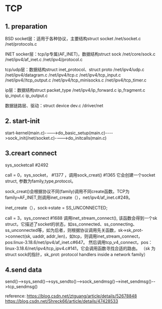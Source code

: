 # TCP

## 1. preparation

BSD socket层：适用于各种协议，主要结构struct socket
/net/socket.c
/net/protocols.c

INET socker层：tcp/ip专属(AF_INET)，数据结构struct sock
/net/core/sock.c
/net/ipv4/af_inet.c
/net/ipv4/protocol.c

tcp/udp层：数据结构struct inet_protocol、struct proto
/net/ipv4/udp.c
/net/ipv4/datagram.c
/net/ipv4/tcp.c
/net/ipv4/tcp_input.c
/net/ipv4//tcp_output.c
/net/ipv4/tcp_minisocks.c
/net/ipv4/tcp_timer.c

ip层：数据结构struct packet_type
/net/ipv4/ip_forward.c
ip_fragment.c
ip_input.c
ip_output.c

数据链路层、驱动：struct device
dev.c
/driver/net

## 2. start-init

start-kernel(main.c)---->do_basic_setup(main.c)---->sock_init(/net/socket.c)---->do_initcalls(main.c)

## 3.creart connect

sys_socketcall #2492

call = 0，sys_socket， #1377 ，调用sock_creat() #1365 它会创建一个socket struct, 参数为family,type,protocol。

sock_creat()会根据协议不同(family)调用不同create函数。TCP为family=AF_INET,则调用inet_create（），net/ipv4/af_inet.c#249。

inet_create（），sock->state = SS_UNCONNECTED;

call = 3，sys_connect #1688 调用inet_stream_connect(), 该函数会得到一个sk struct，它描述了socket的状态，如ss_connected、ss_connecting、ss_unconnected等，如为后者，则根据协议调用先关函数，sk->sk_prot->connect(sk, uaddr, addr_len)，如tcp，则调用inet_stream_connect，pos:linux-3.18.6/net/ipv4/af_inet.c#647。
然后调用tcp_v4_connect，pos：linux-3.18.6/net/ipv4/tcp_ipv4.c#141，它会调用函数寻找合适的路由。
（sk 为struct sock的指针，sk_prot: protocol handlers inside a network family）

## 4.send data

send()-->sys_send()-->sys_sendto()-->sock_sendmsg()-->inet_sendmsg()-->tcp_sendmsg()

reference:
https://blog.csdn.net/ztguang/article/details/52678848
https://blog.csdn.net/Shreck66/article/details/47428533
